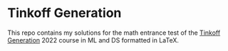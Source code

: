 # Tinkoff Generation

This repo contains my solutions for the math entrance test of the [Tinkoff Generation](https://fintech.tinkoff.ru/study/generation/) 2022 course in ML and DS formatted in LaTeX.
